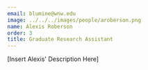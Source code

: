 ```yaml
---
email: blumine@wnw.edu
image: ../../../images/people/aroberson.png
name: Alexis Roberson
order: 3
title: Graduate Research Assistant
---
```

[Insert Alexis' Description Here]
